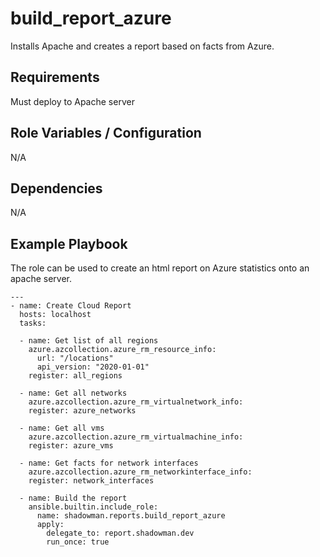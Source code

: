 build_report_azure
========

Installs Apache and creates a report based on facts from Azure.

Requirements
------------

Must deploy to Apache server

Role Variables / Configuration
--------------

N/A

Dependencies
------------

N/A

Example Playbook
----------------

The role can be used to create an html report on Azure statistics onto an apache server.


```
---
- name: Create Cloud Report
  hosts: localhost
  tasks:

  - name: Get list of all regions
    azure.azcollection.azure_rm_resource_info:
      url: "/locations"
      api_version: "2020-01-01"
    register: all_regions

  - name: Get all networks
    azure.azcollection.azure_rm_virtualnetwork_info:
    register: azure_networks

  - name: Get all vms
    azure.azcollection.azure_rm_virtualmachine_info:
    register: azure_vms

  - name: Get facts for network interfaces
    azure.azcollection.azure_rm_networkinterface_info:
    register: network_interfaces

  - name: Build the report
    ansible.builtin.include_role:
      name: shadowman.reports.build_report_azure
      apply:
        delegate_to: report.shadowman.dev
        run_once: true      
```
